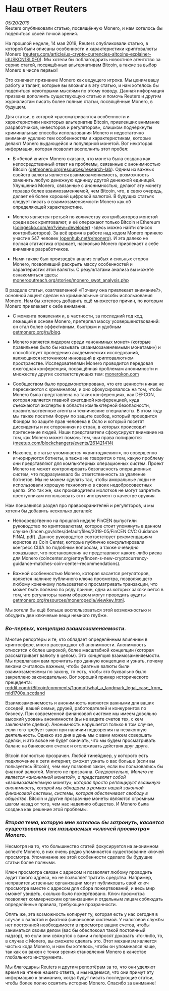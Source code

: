 # Наш ответ Reuters  
*05/20/2019*  
Reuters опубликовали статью, посвящённую Monero, и нам хотелось бы поделиться своей точкой зрения.

На прошлой неделе, 14 мая 2019, Reuters опубликовали статью, в которой были описаны особенности и характеристики криптовалюты Monero ([reuters.com/article/us-crypto-currencies-altcoins-explainer-idUSKCN1SL0F0](https://www.reuters.com/article/us-crypto-currencies-altcoins-explainer-idUSKCN1SL0F0)). Мы хотели бы поблагодарить новостное агентство за серию статей, посвящённых альтернативам Bitcoin, а также за выбор Monero в числе первых!

Это означает признание Monero как ведущего игрока. Мы ценим вашу работу и талант, которые вы вложили в эту статью, и нам хотелось бы поделиться некоторыми мыслями по этому поводу. Данная информация призвана дополнить существующую статью и помочь Reuters и другим журналистам писать более полные статьи, посвящённые Monero, в будущем.

Для статьи, в которой «рассматриваются особенности и характеристики некоторых альтернатив Bitcoin, привлекших внимание разработчиков, инвесторов и регуляторов», слишком подчёркнуты криминальные способы использования Monero и недостаточно внимания уделено тем особенностям и характеристикам, которые делают Monero выдающейся и популярной монетой. Вот некоторая информация, которая позволит восполнить этот пробел:

+ В «белой книге» Monero сказано, что монета была создана как непосредственный ответ на проблемы, связанные с анонимностью Bitcoin ([getmonero.org/resources/research-lab](https://web.getmonero.org/ru/resources/research-lab/)). Одним из важных свойств валюты является взаимозаменяемость, возможность заменить любую денежную единицу другой денежной единицей. Улучшения Monero, связанные с анонимностью, делают эту монету гораздо более взаимозаменяемой, чем Bitcoin, что, в свою очередь, делает её более хорошей цифровой валютой. В будущих статьях следует писать о взаимозаменяемости Monero как об определяющей характеристике.

+ Monero является третьей по количеству контрибьюторов монетой среди всех криптовалют, и её опережают только Bitcoin и Ethereum ([coingecko.com/en?view=developer](https://www.coingecko.com/en?view=developer)) -здесь можно найти список контрибьюторов). За всё время в работе над кодом Monero приняло участие 547 человек [(openhub.net/p/monero)](https://www.openhub.net/p/monero/). И эта далеко не полная статистика отражает, насколько Monero привлекает к себе внимание разработчиков.

+ Нами также был произведён анализ слабых и сильных сторон Monero, позволивший раскрыть массу особенностей и характеристик этой валюты. С результатами анализа вы можете ознакомиться здесь: [monerooutreach.org/stories/monero_swot_analysis.php](https://www.monerooutreach.org/monero-swot-анализ.html)

В разделе статьи, озаглавленной «Почему она привлекает внимание?», основной акцент сделан на криминальные способы использования Monero. Нам бы хотелось добавить ещё множество причин, по которым Monero привлекает к себе внимание.

+ С момента появления и, в частности, за последний год код, лежащий в основе Monero, претерпел массу усовершенствований: он стал более эффективным, быстрым и удобным [getmonero.org/ru/blog](https://web.getmonero.org/ru/blog/).

+ Monero является лидером среди «анонимных монет» (которые правильнее было бы называть «взаимозаменяемыми монетами») и способствует проведению академических исследований, являющихся источником инноваций в криптовалютном пространстве. Исследователями Monero проводится передовая ежегодная конференция, посвящённая проблемам анонимности и множеству других соответствующих тем: [monerokon.com](https://monerokon.com/)

+ Сообществом было продемонстрировано, что его ценности никак не пересекаются с криминалом, и оно сфокусировалось на том, чтобы Monero была представлена на таких конференциях, как DEFCON, которая является главной ежегодной конференцией, куда съезжаются эксперты в области компьютерной безопасности, правительственные агенты и технические специалисты. В этом году мы также посетим Форум по защите свобод, который проводится Фондом по защите прав человека в Осло и который посетят диссиденты и их сторонники из стран, в которых происходит притеснение людей. Наши представители сфокусируют внимание на том, как Monero может помочь тем, чьи права попираются [(meetup.com/blockchangers/events/261421414)](https://www.meetup.com/blockchangers/events/261421414)

+ Наконец, в статье упоминается «криптоджекинг», но совершенно игнорируются ботнеты, а также не говорится о том, какую проблему они представляют для компьютерных операционных систем. Проект Monero не может контролировать безопасность операционных систем, что подразумевало бы ответственность за удаление ботнетов. Мы не можем сделать так, чтобы аморальные люди не использовали хорошую технологию в своих недобросовестных целях. Это так же, как производители молотков не могут запретить преступникам использовать этот инструмент в качестве оружия.

Нам понравился раздел про правоохранителей и регуляторов, и мы хотели бы добавить несколько деталей:

+ Непосредственно на прошлой неделе FinCEN выпустили руководство по криптовалютам, которое стоит упомянуть в данном случае (fincen.gov/sites/default/files/2019-05/FinCEN CVC Guidance FINAL.pdf). Данное руководство соответствует рекомендациям юристов из Coin Center, которые публично консультировали конгресс США по подобным вопросам, а также очевидно показывает, что постановления не представляют какого-либо риска для Monero (coincenter.org/entry/fincen-s-new-cryptocurrency-guidance-matches-coin-center-recommendations).

+ Важной особенностью Monero, которая касается регуляторов, является наличие публичного ключа просмотра, позволяющего любому конечному пользователю просматривать транзакции, что может быть полезно по ряду причин, одна из которых заключается в том, что регуляторы таким образом могут проводить аудиты [getmonero.org/resources/moneropedia/viewkey.html](https://web.getmonero.org/ru/resources/moneropedia/viewkey.html).

Мы хотели бы ещё больше воспользоваться этой возможностью и обсудить две ключевые вещи немного глубже.

### *Во-первых, концепция взаимозаменяемости.*

Многие репортёры и те, кто обладает определённым влиянием в криптосфере, много рассуждают об анонимности. Анонимность относится к более широкой, более масштабной концепции (которая рассматривает валюту в целом). Это концепция взаимозаменяемости. Мы предлагаем вам прочитать про данную концепцию и узнать, почему веками считалось важным, чтобы фиатные валюты были взаимозаменяемы по закону, то есть, чтобы это буквально было закреплено законодательно. Вот хороший пример исторического прецедента: [reddit.com/r/Bitcoin/comments/1qomqt/what_a_landmark_legal_case_from_mid1700s_scotland](https://reddit.com/r/Bitcoin/comments/1qomqt/what_a_landmark_legal_case_from_mid1700s_scotland)

Взаимозаменяемость и анонимность являются важными для ваших соседей, вашей семьи, друзей, работодателей и конкурентов по бизнесу. При современной финансовой системе мы имеем довольно высокий уровень анонимности (вы не видите счетов тех, с кем заключаете сделки). Анонимность нарушается только в том случае, если того требует закон при наличии подозрения на незаконную деятельность. Однако изо дня в день мы с вами можем совершать сделки, и это вовсе не будет означать, что мы будем просматривать баланс на банковских счетах и отслеживать действия друг друга.

Bitcoin полностью прозрачен. Любой тинейджер, у которого есть подключение к сети интернет, сможет узнать о вас больше (если вы пользуетесь Bitcoin), чем ему позволил закон, если вы пользовались бы фиатной валютой. Monero не прозрачна. *Следовательно, Monero не является «анонимной монетой», а представляет собой «взаимозаменяемую монету», которая просто реплицирует взаимную анонимность, которой мы обладаем в рамках нашей законной финансовой системы, системы, которая обеспечивает свободу в обществе*. Bitcoin и другие прозрачные монеты являются огромным шагом назад от того, чем нас наделило общество. И Monero была создана как решение этой проблемы.

### *Вторая тема, которую мне хотелось бы затронуть, касается существования так называемых «ключей просмотра» Monero.*

Несмотря на то, что большинство статей фокусируется на анонимном аспекте Monero, в них очень редко упоминается существование ключей просмотра. Упоминание же этой особенности сделало бы будущие статьи более полными.

Ключ просмотра связан с адресом и позволяет любому проводить аудит такого адреса, но не позволяет тратить средства. Например, неправительственные организации могут публиковать свой ключ просмотра вместе с адресом для сбора пожертвований, и весь мир сможет увидеть, сколько было пожертвовано. Ключ просмотра позволяет коммерческим организациям и отдельным лицам соблюдать определённые правила, требующие прозрачности.

Опять же, эта возможность копирует ту, которая есть у нас сегодня в случае с валютой и фиатной финансовой системой. У налоговой службы нет постоянной необходимости в просмотре ваших счетов, чтобы заниматься своим делом (вас бы обеспокоил такой постоянный надзор), но если они свяжутся с вами и попросят доказать что-либо, то, в случае с Monero, вы сможете сделать это. Этот механизм является частью кода Monero, и нам бы хотелось, чтобы он упоминался чаще, так как он важен с точки зрения становления Monero в качестве глобального инструмента.

Мы благодарны Reuters и другим репортёрам за то, что они уделяют время на чтение нашего ответа, и мы надеемся, что они примут эту информацию к вниманию, когда будут писать последующие статьи, чтобы более полно освятить историю Monero. Спасибо за внимание!
